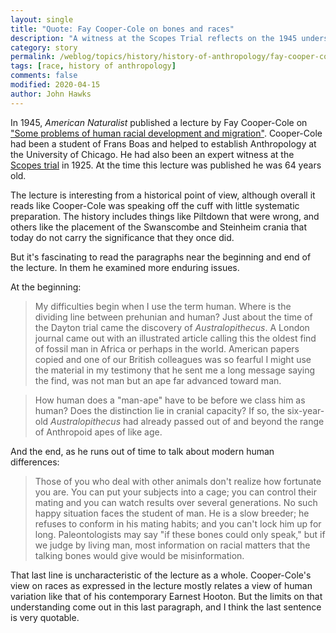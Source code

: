 ```yaml
---
layout: single
title: "Quote: Fay Cooper-Cole on bones and races"
description: "A witness at the Scopes Trial reflects on the 1945 understanding of variation in ancestral humans"
category: story
permalink: /weblog/topics/history/history-of-anthropology/fay-cooper-cole-races-1945-2020.html
tags: [race, history of anthropology]
comments: false
modified: 2020-04-15
author: John Hawks
---
```


In 1945, <em>American Naturalist</em> published a lecture by Fay Cooper-Cole on <a href="https://www.jstor.org/stable/2457920">"Some problems of human racial development and migration"</a>. Cooper-Cole had been a student of Frans Boas and helped to establish Anthropology at the University of Chicago. He had also been an expert witness at the <a href="https://en.wikipedia.org/wiki/Scopes_Trial">Scopes trial</a> in 1925. At the time this lecture was published he was 64 years old.

The lecture is interesting from a historical point of view, although overall it reads like Cooper-Cole was speaking off the cuff with little systematic preparation. The history includes things like Piltdown that were wrong, and others like the placement of the Swanscombe and Steinheim crania that today do not carry the significance that they once did.

But it's fascinating to read the paragraphs near the beginning and end of the lecture. In them he examined more enduring issues.

At the beginning:

<blockquote>My difficulties begin when I use the term human. Where is the dividing line between prehunian and human? Just about the time of the Dayton trial came the discovery of <em>Australopithecus</em>. A London journal came out with an illustrated article calling this the oldest find of fossil man in Africa or perhaps in the world. American papers copied and one of our British colleagues was so fearful I might use the material in my testimony that he sent me a long message saying the find, was not man but an ape far advanced toward man.</blockquote>

<blockquote>How human does a "man-ape" have to be before we class him as human? Does the distinction lie in cranial capacity? If so, the six-year-old <em>Australopithecus</em> had already passed out of and beyond the range of Anthropoid apes of like age.</blockquote>

And the end, as he runs out of time to talk about modern human differences:

<blockquote>Those of you who deal with other animals don't realize
how fortunate you are. You can put your subjects into a cage; you can control their mating and you can watch results over several generations. No such happy situation faces the student of man. He is a slow breeder; he refuses to conform in his mating habits; and you can't lock him up for long. Paleontologists may say "if these bones could only speak," but if we judge by living man, most information on racial matters that the talking bones would give would be misinformation.</blockquote>

That last line is uncharacteristic of the lecture as a whole. Cooper-Cole's view on races as expressed in the lecture mostly relates a view of human variation like that of his contemporary Earnest Hooton. But the limits on that understanding come out in this last paragraph, and I think the last sentence is very quotable.



